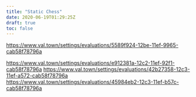 ```yaml
---
title: "Static Chess"
date: 2020-06-19T01:29:25Z
draft: true
toc: false
---
```




https://www.val.town/settings/evaluations/5589f924-12be-11ef-9965-cab58f78796a

https://www.val.town/settings/evaluations/e912381a-12c2-11ef-92f1-cab58f78796a
https://www.val.town/settings/evaluations/42b27358-12c3-11ef-a572-cab58f78796a
https://www.val.town/settings/evaluations/45984eb2-12c3-11ef-b57c-cab58f78796a